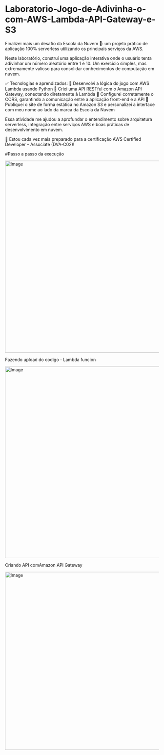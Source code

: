 # Laboratorio-Jogo-de-Adivinha-o-com-AWS-Lambda-API-Gateway-e-S3

Finalizei mais um desafio da Escola da Nuvem 💙: um projeto prático de aplicação 100% serverless utilizando os principais serviços da AWS.

Neste laboratório, construí uma aplicação interativa onde o usuário tenta adivinhar um número aleatório entre 1 e 10. Um exercício simples, mas extremamente valioso para consolidar conhecimentos de computação em nuvem.

✅ Tecnologias e aprendizados:
🔹 Desenvolvi a lógica do jogo com AWS Lambda usando Python
🔹 Criei uma API RESTful com o Amazon API Gateway, conectando diretamente à Lambda
🔹 Configurei corretamente o CORS, garantindo a comunicação entre a aplicação front-end e a API
🔹 Publiquei o site de forma estática no Amazon S3 e personalizei a interface com meu nome ao lado da marca da Escola da Nuvem

Essa atividade me ajudou a aprofundar o entendimento sobre arquitetura serverless, integração entre serviços AWS e boas práticas de desenvolvimento em nuvem.

🎯 Estou cada vez mais preparado para a certificação AWS Certified Developer – Associate (DVA-C02)!

#Passo a passo da execução 

<img width="1428" height="626" alt="Image" src="https://github.com/user-attachments/assets/a537a138-fc95-4241-9692-30329ceeab87" />

Fazendo upload do codigo - Lambda funcion

<img width="1435" height="625" alt="Image" src="https://github.com/user-attachments/assets/e0a8e382-5f09-43cf-8127-9a22935b80b7" />

Criando API comAmazon API Gateway

<img width="1434" height="580" alt="Image" src="https://github.com/user-attachments/assets/fedc29b5-79d7-40c8-8578-1275e128078b" />

